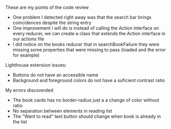 These are my points of the code review

- One problem I detected right away was that the search bar brings    coincidences despite the string entry
- One improvement I will do is instead of calling the Action interface on every reducer, we can create a class that extends the Action interface in our actions file
- I did notice on the books reducer that in searchBookFailure they were missing some properties that were missing to pass (loaded and the error for example)

Lighthouse extension issues:
- Buttons do not have an accessible name
- Background and foreground colors do not have a suficient contrast ratio

My errors discoverded 
- The book cards has no border-radius just a a change of color without ratio 
- No separation between elements in reading list
- The "Want to read" text button should change when book is already in the list